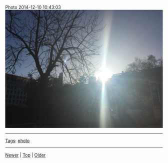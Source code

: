 <!--
title: Photo 2014-12-10 10
date: 2020-06-28T14:51:45.032Z
tags: photo
-->





Photo 2014-12-10 10:43:03
![](104834678982-0.jpg)

<!--BOTTOM-POST-NAVIGATION-->
---

[Tags](tags.md): [photo](tag-photo.md)

---

[Newer](104746684512.md) | [Top](index.md) | [Older](105020950857.md)